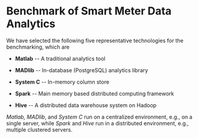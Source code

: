 Benchmark of Smart Meter Data Analytics
==============

We have selected the following five representative technologies for the benchmarking, which are

* **Matlab** -- A traditional analytics tool

* **MADlib** -- In-database (PostgreSQL) analytics library

* **System C** -- In-memory column store

* **Spark** -- Main memory based distributed computing framework

* **Hive** -- A distributed data warehouse system on Hadoop


*Matlab, MADlib*, and *System C* run on a centralized environment, e.g., on a single server, while *Spark* and *Hive* run in a distributed environment, e.g., multiple clustered servers.
